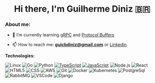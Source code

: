 <h1 align='center'>Hi there, I'm Guilherme Diniz 🇧🇷</h1>

### About me:

- 🌱 I’m currently learning [gRPC](https://grpc.io/) and [Protocol Buffers](https://protobuf.dev/)

- 📫 How to reach me: **guicbdiniz@gmail.com** or [Linkedin](https://www.linkedin.com/in/guilherme-diniz-874a98136/)

**Technologies:**

![Linux](https://img.shields.io/badge/-Linux-000?&logo=Linux&logoColor=FCC624)
![Go](https://img.shields.io/badge/-Go-000?&logo=go)
![Python](https://img.shields.io/badge/-Python-000?&logo=python)
[![TypeScript](https://img.shields.io/badge/-TypeScript-000?&logo=TypeScript&logoColor=007ACC)](https://github.com/AlvaroIsrael?tab=repositories&q=&type=&language=typescript)
[![JavaScript](https://img.shields.io/badge/-JavaScript-000?&logo=JavaScript&logoColor=ddc508)](https://github.com/AlvaroIsrael?tab=repositories&q=&type=&language=javascript)
![Node.js](https://img.shields.io/badge/-Node-000?&logo=node.js)
![React](https://img.shields.io/badge/-React-000?&logo=React)
![HTML5](https://img.shields.io/badge/-HTML5-000?&logo=html5&logoColor=E34F26)
![CSS](https://img.shields.io/badge/-CSS-000?&logo=css3&logoColor=1572B6)
![AWS](https://img.shields.io/badge/-AWS-000?&logo=amazonaws&logoColor=FF9900)
![Git](https://img.shields.io/badge/-Git-000?&logo=git&logoColor=F05032)
![Docker](https://img.shields.io/badge/-Docker-000?&logo=Docker)
![Kubernetes](https://img.shields.io/badge/-Kubernetes-000?&logo=Kubernetes)
![PostgreSql](https://img.shields.io/badge/-PostgreSql-000?&logo=postgresql&logoColor=336791)
![RabbitMQ](https://img.shields.io/badge/-RabbitMQ-000?&logo=rabbitmq)
![VSCode](https://img.shields.io/badge/-VSCode-000?&logo=Visual%20Studio%20Code&logoColor=007ACC)
![Django](https://img.shields.io/badge/-Django-000?&logo=django)




